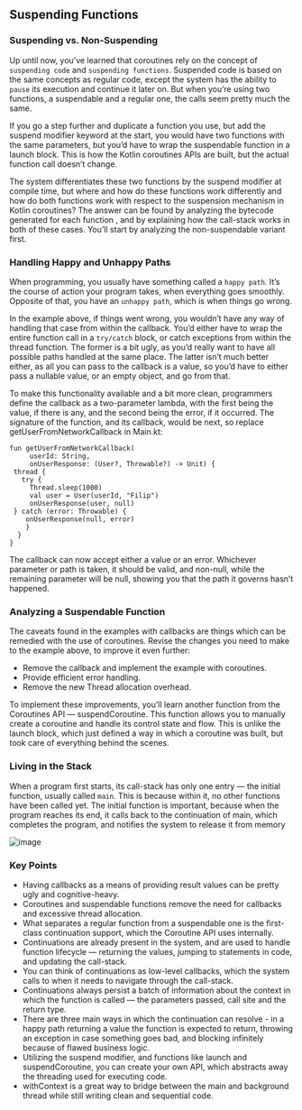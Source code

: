 ## Suspending Functions

### Suspending vs. Non-Suspending
Up until now, you’ve learned that coroutines rely on the concept of `suspending
code` and `suspending functions`. Suspended code is based on the same concepts as
regular code, except the system has the ability to `pause` its execution and continue it
later on. But when you’re using two functions, a suspendable and a regular one, the
calls seem pretty much the same.

If you go a step further and duplicate a function you use, but add the suspend
modifier keyword at the start, you would have two functions with the same
parameters, but you’d have to wrap the suspendable function in a launch block. This
is how the Kotlin coroutines APIs are built, but the actual function call doesn’t
change.

The system differentiates these two functions by the suspend modifier at compile
time, but where and how do these functions work differently and how do both
functions work with respect to the suspension mechanism in Kotlin coroutines?
The answer can be found by analyzing the bytecode generated for each function ,
and by explaining how the call-stack works in both of these cases. You’ll start by
analyzing the non-suspendable variant first.

### Handling Happy and Unhappy Paths
When programming, you usually have something called a `happy path`. It’s the
course of action your program takes, when everything goes smoothly. Opposite of
that, you have an `unhappy path`, which is when things go wrong.

In the example above, if things went wrong, you wouldn’t have any way of handling
that case from within the callback. You’d either have to wrap the entire function call
in a `try/catch` block, or catch exceptions from within the thread function. The
former is a bit ugly, as you’d really want to have all possible paths handled at the
same place. The latter isn’t much better either, as all you can pass to the callback is a
value, so you’d have to either pass a nullable value, or an empty object, and go from
that.

To make this functionality available and a bit more clean, programmers define the
callback as a two-parameter lambda, with the first being the value, if there is any,
and the second being the error, if it occurred.
The signature of the function, and its callback, would be next, so replace
getUserFromNetworkCallback in Main.kt:
```
fun getUserFromNetworkCallback(
     userId: String,
     onUserResponse: (User?, Throwable?) -> Unit) {
 thread {
   try {
     Thread.sleep(1000)
     val user = User(userId, "Filip")
     onUserResponse(user, null)
 } catch (error: Throwable) {
    onUserResponse(null, error)
    }
  }
}
```
The callback can now accept either a value or an error. Whichever parameter or path
is taken, it should be valid, and non-null, while the remaining parameter will be
null, showing you that the path it governs hasn’t happened.

### Analyzing a Suspendable Function
The caveats found in the examples with callbacks are things which can be remedied
with the use of coroutines. Revise the changes you need to make to the example
above, to improve it even further:

- Remove the callback and implement the example with coroutines.
- Provide efficient error handling.
- Remove the new Thread allocation overhead.
  
To implement these improvements, you’ll learn another function from the
Coroutines API — suspendCoroutine. This function allows you to manually create a
coroutine and handle its control state and flow. This is unlike the launch block,
which just defined a way in which a coroutine was built, but took care of everything
behind the scenes.

### Living in the Stack
When a program first starts, its call-stack has only one entry — the initial function,
usually called `main`. This is because within it, no other functions have been called
yet. The initial function is important, because when the program reaches its end, it
calls back to the continuation of main, which completes the program, and notifies
the system to release it from memory

![image](https://github.com/oybekjon94/coroutines-book-notes/assets/91370134/72518c58-9371-43f1-9dc5-63bdf11d3ce6)


### Key Points
- Having callbacks as a means of providing result values can be pretty ugly and
cognitive-heavy.
- Coroutines and suspendable functions remove the need for callbacks and
excessive thread allocation.
- What separates a regular function from a suspendable one is the first-class
continuation support, which the Coroutine API uses internally.
- Continuations are already present in the system, and are used to handle function
lifecycle — returning the values, jumping to statements in code, and updating the
call-stack.
- You can think of continuations as low-level callbacks, which the system calls to
when it needs to navigate through the call-stack.
- Continuations always persist a batch of information about the context in which
the function is called — the parameters passed, call site and the return type.
- There are three main ways in which the continuation can resolve - in a happy path
returning a value the function is expected to return, throwing an exception in
case something goes bad, and blocking infinitely because of flawed business
logic.
- Utilizing the suspend modifier, and functions like launch and suspendCoroutine,
you can create your own API, which abstracts away the threading used for
executing code.
- withContext is a great way to bridge between the main and background thread
while still writing clean and sequential code.
